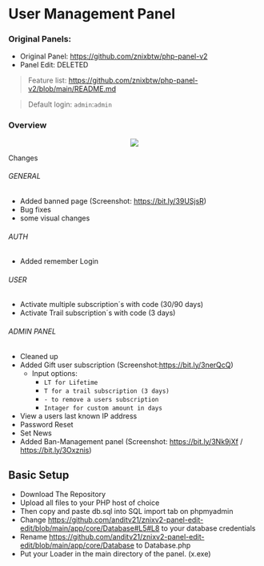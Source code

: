 # User Management Panel



### Original Panels:
* Original Panel: https://github.com/znixbtw/php-panel-v2
* Panel Edit: DELETED

> Feature list: https://github.com/znixbtw/php-panel-v2/blob/main/README.md

> Default login: `admin`:`admin`

### Overview
<p align="center">
  <img src="https://i.imgur.com/VB2ial8.png" />
</p>



Changes

###### GENERAL
* Added banned page (Screenshot: https://bit.ly/39USjsR)
* Bug fixes
* some visual changes

###### AUTH
* Added remember Login

###### USER
* Activate multiple subscription´s with code (30/90 days)
* Activate Trail subscription´s with code (3 days)
###### ADMIN PANEL
* Cleaned up
* Added Gift user subscription (Screenshot:https://bit.ly/3nerQcQ)
  * Input options:
    * `LT for Lifetime`
    * `T for a trail subscription (3 days)`
    * `- to remove a users subscription`
    * `Intager for custom amount in days`
* View a users last known IP address 
* Password Reset
* Set News
* Added Ban-Management panel (Screenshot: https://bit.ly/3Nk9jXf / https://bit.ly/3Oxznis)

## Basic Setup ##

- Download The Repository
- Upload all files to your PHP host of choice
- Then copy and paste db.sql into SQL import tab on phpmyadmin
- Change https://github.com/anditv21/znixv2-panel-edit-edit/blob/main/app/core/Database#L5#L8 to your database credentials
- Rename https://github.com/anditv21/znixv2-panel-edit-edit/blob/main/app/core/Database to Database.php
- Put your Loader in the main directory of the panel. (x.exe)
